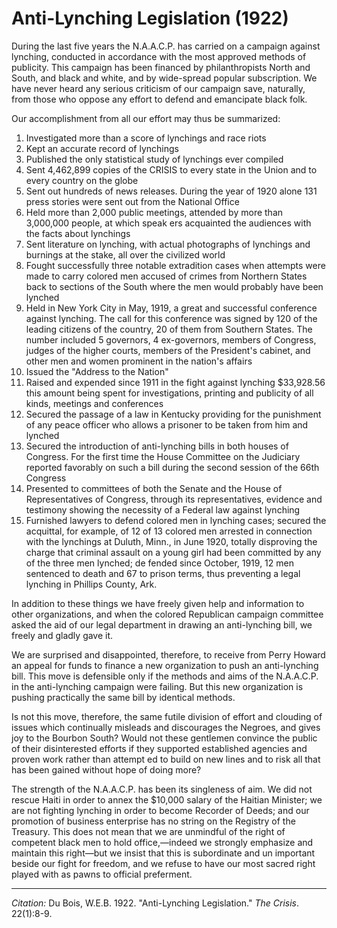 <!--
title:   Anti-Lynching Legislation
author:  Du Bois, W.E.B.
journal: The Crisis
year:    1922
volume:  22
issue:   1
pages:   8-9
-->
# Anti-Lynching Legislation (1922)

During the last five years the N.A.A.C.P. has carried on a campaign against lynching, conducted in accordance with the most approved methods of public­ity. This campaign has been financed by philanthropists North and South, and black and white, and by wide-spread popular subscription. We have never heard any serious criticism of our campaign save, naturally, from those who oppose any effort to defend and emancipate black folk.

Our accomplishment from all our effort may thus be summarized:

1. Investigated more than a score of lynchings and race riots
2. Kept an accurate record of lynchings
3. Published the only statistical study of lynchings ever compiled
4. Sent 4,462,899 copies of the CRISIS to every state in the Union and to every country on the globe
5. Sent out hundreds of news releases. During the year of 1920 alone 131 press stories were sent out from the National Office
6. Held more than 2,000 public meetings, attended by more than 3,000,000 people, at which speak­ ers acquainted the audiences with the facts about lynchings
7. Sent literature on lynching, with actual photographs of lynchings and burnings at the stake, all over the civilized world
8. Fought successfully three notable extradition cases when attempts were made to carry colored men accused of crimes from Northern States back to sections of the South where the men would probably have been lynched
9. Held in New York City in May, 1919, a great and successful conference against lynching. The call for this conference was signed by 120 of the leading citizens of the country, 20 of them from Southern States. The number included 5 governors, 4 ex-governors, members of Congress, judges of the higher courts, members of the President's cabinet, and other men and women prominent in the nation's affairs
10. Issued the "Address to the Nation"
11. Raised and expended since 1911 in the fight against lynching $33,928.56 this amount being spent for investigations, printing and publicity of all kinds, meetings and conferences
12. Secured the passage of a law in Kentucky providing for the punishment of any peace officer who allows a prisoner to be taken from him and lynched
13. Secured the introduction of anti-lynching bills in both houses of Congress. For the first time the House Committee on the Judiciary reported favorably on such a bill during the second ses­sion of the 66th Congress
14. Presented to committees of both the Senate and the House of Representatives of Congress, through its representatives, evidence and testimony showing the necessity of a Federal law against lynching
15.  Furnished lawyers to defend colored men in lynching cases; secured the acquittal, for example, of 12 of 13 colored men arrested in connection with the lynchings at Duluth, Minn., in June 1920, totally disproving the charge that criminal assault on a young girl had been com­mitted by any of the three men lynched; de­ fended since October, 1919, 12 men sentenced to death and 67 to prison terms, thus preventing a legal lynching in Phillips County, Ark.

In addition to these things we have freely given help and information to other organizations, and when the colored Republican campaign committee asked the aid of our legal department in drawing an anti-lynching bill, we freely and gladly gave it.

We are surprised and disappointed, therefore, to receive from Perry Howard an appeal for funds to finance a new organization to push an anti-lynching bill. This move is defensible only if the methods and aims of the N.A.A.C.P. in the anti-lynching campaign were failing. But this new organization is pushing practically the same bill by identical methods.

Is not this move, therefore, the same futile division of effort and clouding of issues which continually misleads and discourages the Negroes, and gives joy to the Bourbon South? Would not these gentlemen convince the public of their disinterested efforts if they supported established agencies and proven work rather than attempt­ ed to build on new lines and to risk all that has been gained without hope of doing more?

The strength of the N.A.A.C.P. has been its singleness of aim. We did not rescue Haiti in order to annex the $10,000 salary of the Haitian Minister; we are not fighting lynching in order to become Recorder of Deeds; and our promotion of business enterprise has no string on the Registry of the Treasury. This does not mean that we are unmindful of the right of competent black men to hold office,—indeed we strongly emphasize and maintain this right—but we in­sist that this is subordinate and un­ important beside our fight for freedom, and we refuse to have our most sacred right played with as pawns to official preferment.

______________

*Citation:* Du Bois, W.E.B. 1922. "Anti-Lynching Legislation." *The Crisis*. 22(1):8-9.